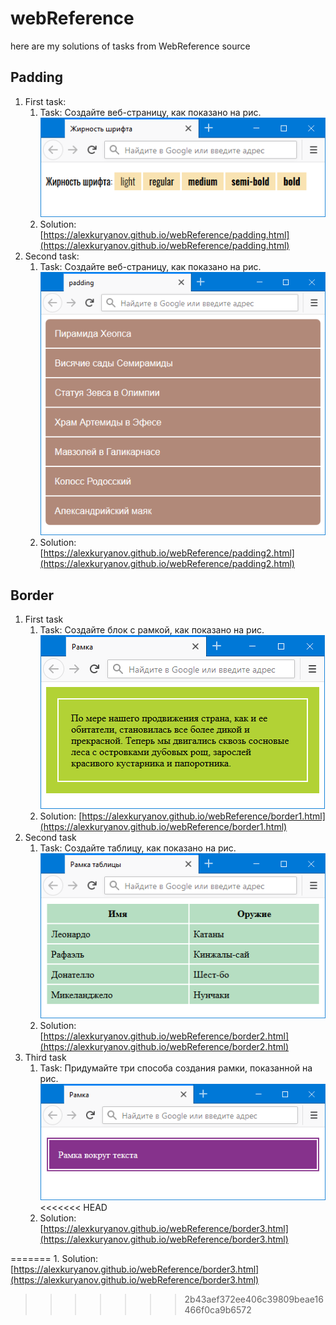 # webReference

here are my solutions of tasks from WebReference source

## Padding
1. First task: 
    1. Task: Создайте веб-страницу, как показано на рис.    
    ![](images/font-weight.png)
    1. Solution: [https://alexkuryanov.github.io/webReference/padding.html](https://alexkuryanov.github.io/webReference/padding.html)
1. Second task:
    1. Task: Cоздайте веб-страницу, как показано на рис.    
    ![](images/padding.png)
    1. Solution: [https://alexkuryanov.github.io/webReference/padding2.html](https://alexkuryanov.github.io/webReference/padding2.html)
## Border
1. First task
    1. Task: Создайте блок с рамкой, как показано на рис.     
    ![](images/border.png)    
    1. Solution: [https://alexkuryanov.github.io/webReference/border1.html](https://alexkuryanov.github.io/webReference/border1.html)
1. Second task
    1. Task: Создайте таблицу, как показано на рис.    
    ![](images/table-border.png)
    1. Solution: [https://alexkuryanov.github.io/webReference/border2.html](https://alexkuryanov.github.io/webReference/border2.html)
1. Third task
    1. Task: Придумайте три способа создания рамки, показанной на рис.
    ![](images/border2.png)
<<<<<<< HEAD
    1. Solution: [https://alexkuryanov.github.io/webReference/border3.html](https://alexkuryanov.github.io/webReference/border3.html)
    
=======
    1. Solution: [https://alexkuryanov.github.io/webReference/border3.html](https://alexkuryanov.github.io/webReference/border3.html)   
>>>>>>> 2b43aef372ee406c39809beae16466f0ca9b6572
